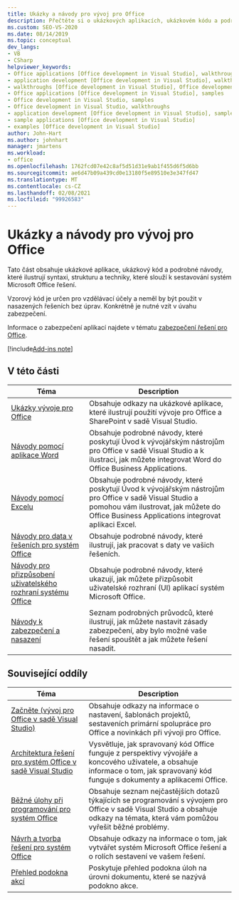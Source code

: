 ```yaml
---
title: Ukázky a návody pro vývoj pro Office
description: Přečtěte si o ukázkových aplikacích, ukázkovém kódu a podrobných návodech k zobrazení syntaxe, struktury a postupů používaných k sestavování řešení pro systém Office.
ms.custom: SEO-VS-2020
ms.date: 08/14/2019
ms.topic: conceptual
dev_langs:
- VB
- CSharp
helpviewer_keywords:
- Office applications [Office development in Visual Studio], walkthroughs
- application development [Office development in Visual Studio], walkthroughs
- walkthroughs [Office development in Visual Studio], Office development
- Office applications [Office development in Visual Studio], samples
- Office development in Visual Studio, samples
- Office development in Visual Studio, walkthroughs
- application development [Office development in Visual Studio], samples
- sample applications [Office development in Visual Studio]
- examples [Office development in Visual Studio]
author: John-Hart
ms.author: johnhart
manager: jmartens
ms.workload:
- office
ms.openlocfilehash: 1762fcd07e42c8af5d51d31e9ab1f455d6f5d6bb
ms.sourcegitcommit: ae6d47b09a439cd0e13180f5e89510e3e347fd47
ms.translationtype: MT
ms.contentlocale: cs-CZ
ms.lasthandoff: 02/08/2021
ms.locfileid: "99926583"
---
```

# <a name="office-development-samples-and-walkthroughs"></a>Ukázky a návody pro vývoj pro Office
  Tato část obsahuje ukázkové aplikace, ukázkový kód a podrobné návody, které ilustrují syntaxi, strukturu a techniky, které slouží k sestavování systém Microsoft Office řešení.

 Vzorový kód je určen pro vzdělávací účely a neměl by být použit v nasazených řešeních bez úprav. Konkrétně je nutné vzít v úvahu zabezpečení.

 Informace o zabezpečení aplikací najdete v tématu [zabezpečení řešení pro Office](../vsto/securing-office-solutions.md).

[!include[Add-ins note](includes/addinsnote.md)]

## <a name="in-this-section"></a>V této části

|Téma|Description|
|-----------|-----------------|
|[Ukázky vývoje pro Office](../vsto/office-development-samples.md)|Obsahuje odkazy na ukázkové aplikace, které ilustrují použití vývoje pro Office a SharePoint v sadě Visual Studio.|
|[Návody pomocí aplikace Word](../vsto/walkthroughs-using-word.md)|Obsahuje podrobné návody, které poskytují Úvod k vývojářským nástrojům pro Office v sadě Visual Studio a k ilustraci, jak můžete integrovat Word do Office Business Applications.|
|[Návody pomocí Excelu](../vsto/walkthroughs-using-excel.md)|Obsahuje podrobné návody, které poskytují Úvod k vývojářským nástrojům pro Office v sadě Visual Studio a pomohou vám ilustrovat, jak můžete do Office Business Applications integrovat aplikaci Excel.|
|[Návody pro data v řešeních pro systém Office](../vsto/data-in-office-solutions-walkthroughs.md)|Obsahuje podrobné návody, které ilustrují, jak pracovat s daty ve vašich řešeních.|
|[Návody pro přizpůsobení uživatelského rozhraní systému Office](../vsto/office-ui-customization-walkthroughs.md)|Obsahuje podrobné návody, které ukazují, jak můžete přizpůsobit uživatelské rozhraní (UI) aplikací systém Microsoft Office.|
|[Návody k zabezpečení a nasazení](../vsto/security-and-deployment-walkthroughs.md)|Seznam podrobných průvodců, které ilustrují, jak můžete nastavit zásady zabezpečení, aby bylo možné vaše řešení spouštět a jak můžete řešení nasadit.|

## <a name="related-sections"></a>Související oddíly

|Téma|Description|
|-----------|-----------------|
|[Začněte &#40;vývoj pro Office v sadě Visual Studio&#41;](../vsto/getting-started-office-development-in-visual-studio.md)|Obsahuje odkazy na informace o nastavení, šablonách projektů, sestaveních primární spolupráce pro Office a novinkách při vývoji pro Office.|
|[Architektura řešení pro systém Office v sadě Visual Studio](../vsto/architecture-of-office-solutions-in-visual-studio.md)|Vysvětluje, jak spravovaný kód Office funguje z perspektivy vývojáře a koncového uživatele, a obsahuje informace o tom, jak spravovaný kód funguje s dokumenty a aplikacemi Office.|
|[Běžné úlohy při programování pro systém Office](../vsto/common-tasks-in-office-programming.md)|Obsahuje seznam nejčastějších dotazů týkajících se programování s vývojem pro Office v sadě Visual Studio a obsahuje odkazy na témata, která vám pomůžou vyřešit běžné problémy.|
|[Návrh a tvorba řešení pro systém Office](../vsto/designing-and-creating-office-solutions.md)|Obsahuje odkazy na informace o tom, jak vytvářet systém Microsoft Office řešení a o rolích sestavení ve vašem řešení.|
|[Přehled podokna akcí](../vsto/actions-pane-overview.md)|Poskytuje přehled podokna úloh na úrovni dokumentu, které se nazývá podokno akce.|
